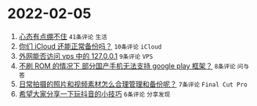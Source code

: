 # 2022-02-05

1. [心态有点绷不住](https://www.v2ex.com/t/831937) `41条评论` `生活`
1. [你们 iCloud 还能正常备份吗？](https://www.v2ex.com/t/831941) `10条评论` `iCloud`
1. [外网能否访问 vps 中的 127.0.0.1](https://www.v2ex.com/t/831935) `9条评论` `VPS`
1. [不刷 ROM 的情况下 部分国产手机无法支持 google play 框架？](https://www.v2ex.com/t/831936) `8条评论` `问与答`
1. [日常拍摄的照片和视频素材怎么合理管理和备份呢？](https://www.v2ex.com/t/831940) `7条评论` `Final Cut Pro`
1. [希望大家分享一下玩抖音的小技巧](https://www.v2ex.com/t/831944) `6条评论` `分享发现`
